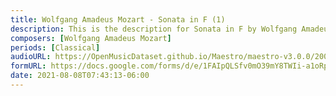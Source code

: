 ```yaml
---
title: Wolfgang Amadeus Mozart - Sonata in F (1)
description: This is the description for Sonata in F by Wolfgang Amadeus Mozart
composers: [Wolfgang Amadeus Mozart]
periods: [Classical]
audioURL: https://OpenMusicDataset.github.io/Maestro/maestro-v3.0.0/2006/MIDI-Unprocessed_16_R1_2006_01-04_ORIG_MID--AUDIO_16_R1_2006_01_Track01_wav.midi
formURL: https://docs.google.com/forms/d/e/1FAIpQLSfv0mO39mY8TWIi-a1oRp-z3AKr8oyTCYsuQRsOQrML9PsBpA/viewform
date: 2021-08-08T07:43:13-06:00
---
```

